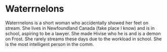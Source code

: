 <h1>Waterrnelons</h1>
<p>Waterrnelons is a short woman who accidentally showed her feet on stream. She lives in Newfoundland Canada (fake place I know) and is in school, aspiring to be a lawyer. She made Hivise who he is and is a demon on Frost. She rarely streams these days due to the workload in school. She is the most intelligent person in the comm.</p>
